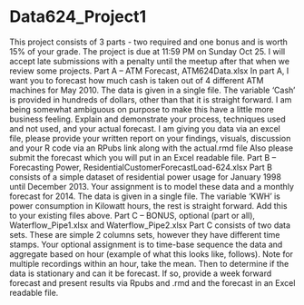 # Data624_Project1
This project consists of 3 parts - two required and one bonus and is worth 15% of your grade.  The project is due at 11:59 PM on Sunday Oct 25.  I will accept late submissions with a penalty until the meetup after that when we review some projects.  Part A – ATM Forecast, ATM624Data.xlsx     In part A, I want you to forecast how much cash is taken out of 4 different ATM machines for May 2010.  The data is given in a single file.  The variable ‘Cash’ is provided in hundreds of dollars, other than that it is straight forward.   I am being somewhat ambiguous on purpose to make this have a little more business feeling.  Explain and demonstrate your process, techniques used and not used, and your actual forecast.  I am giving you data via an excel file, please provide your written report on your findings, visuals, discussion and your R code via an RPubs link along with the actual.rmd file  Also please submit the forecast which you will put in an Excel readable file.     Part B – Forecasting Power, ResidentialCustomerForecastLoad-624.xlsx     Part B consists of a simple dataset of residential power usage for January 1998 until December 2013.  Your assignment is to model these data and a monthly forecast for 2014.  The data is given in a single file.  The variable ‘KWH’ is power consumption in Kilowatt hours, the rest is straight forward.    Add this to your existing files above.         Part C – BONUS, optional (part or all), Waterflow_Pipe1.xlsx and Waterflow_Pipe2.xlsx     Part C consists of two data sets.  These are simple 2 columns sets, however they have different time stamps.  Your optional assignment is to time-base sequence the data and aggregate based on hour (example of what this looks like, follows).  Note for multiple recordings within an hour, take the mean.  Then to determine if the data is stationary and can it be forecast.  If so, provide a week forward forecast and present results via Rpubs and .rmd and the forecast in an Excel readable file.   
